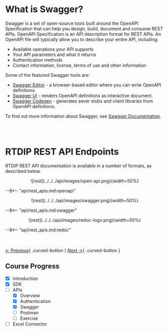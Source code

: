 # What is Swagger?

Swagger is a set of open-source tools built around the OpenAPI Specification that can help you design, build, document and consume REST APIs. OpenAPI Specification is an API description format for REST APIs. An OpenAPI file will typically allow you to describe your entire API, including:

* Available operations your API supports
* Your API parameters and what it returns
* Authentication methods
* Contact information, license, terms of use and other information

Some of the featured Swagger tools are:

* [Swagger Editor](https://editor.swagger.io/?_gl=1*1l44voh*_gcl_au*MTk3MTI5Nzc3OS4xNzIzMTI1MjU2&_ga=2.153580796.559233685.1723125255-2135126424.1723125254) - a browser-based editor where you can write OpenAPI definitions.
* [Swagger UI](https://github.com/swagger-api/swagger-ui) - renders OpenAPI definitions as interactive document.
* [Swagger Codegen](https://github.com/swagger-api/swagger-codegen) - generates sever stubs and client libraries from OpenAPI definitions.

To find out more information about Swagger, see [Swagger Documentation](https://swagger.io/docs/).

<br/><br/> 

# RTDIP REST API Endpoints

RTDIP REST API documentation is available in a number of formats, as described below. 

<center> ![rest](../../../api/images/open-api.png){width=50%} </center>

--8<-- "api/rest_apis.md:openapi"

<center> ![rest](../../../api/images/swagger.png){width=50%} </center>

--8<-- "api/rest_apis.md:swagger"

<center> ![rest](../../../api/images/redoc-logo.png){width=50%} </center>

--8<-- "api/rest_apis.md:redoc"

<br></br>
[← Previous](./authentication.md){ .curved-button }
[Next →](./postman.md){ .curved-button }

## Course Progress
-   [X] Introduction
-   [X] SDK
-   [ ] APIs
    *   [X] Overview
    *   [X] Authentication
    *   [X] Swagger
    *   [ ] Postman
    *   [ ] Exercise
-   [ ] Excel Connector